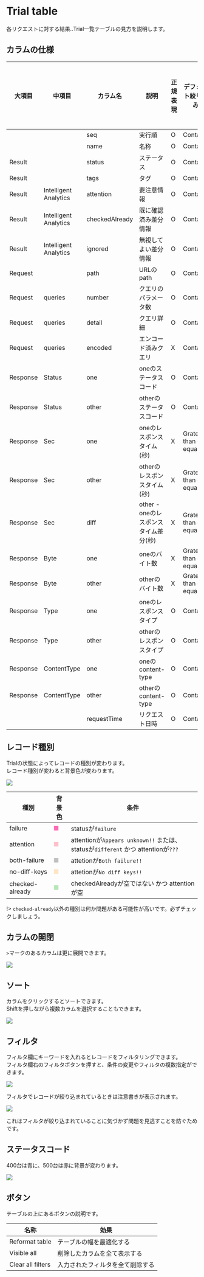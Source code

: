 Trial table
===========

各リクエストに対する結果..Trial一覧テーブルの見方を説明します。


カラムの仕様
------------

| 大項目   | 中項目                | カラム名       | 説明                                  | 正規表現 | デフォルト絞り込み    | デフォルト表示 |
|----------|-----------------------|----------------|---------------------------------------|----------|-----------------------|----------------|
|          |                       | seq            | 実行順                                | O        | Contains              | O              |
|          |                       | name           | 名称                                  | O        | Contains              | O              |
| Result   |                       | status         | ステータス                            | O        | Contains              | O              |
| Result   |                       | tags           | タグ                                  | O        | Contains              | O              |
| Result   | Intelligent Analytics | attention      | 要注意情報                            | O        | Contains              | O              |
| Result   | Intelligent Analytics | checkedAlready | 既に確認済み差分情報                  | O        | Contains              | X              |
| Result   | Intelligent Analytics | ignored        | 無視してよい差分情報                  | O        | Contains              | X              |
| Request  |                       | path           | URLのpath                             | O        | Contains              | O              |
| Request  | queries               | number         | クエリのパラメータ数                  | O        | Contains              | X              |
| Request  | queries               | detail         | クエリ詳細                            | O        | Contains              | X              |
| Request  | queries               | encoded        | エンコード済みクエリ                  | X        | Contains              | X              |
| Response | Status                | one            | oneのステータスコード                 | O        | Contains              | O              |
| Response | Status                | other          | otherのステータスコード               | O        | Contains              | O              |
| Response | Sec                   | one            | oneのレスポンスタイム(秒)             | X        | Grater than or equals | O              |
| Response | Sec                   | other          | otherのレスポンスタイム(秒)           | X        | Grater than or equals | O              |
| Response | Sec                   | diff           | other - oneのレスポンスタイム差分(秒) | X        | Grater than or equals | O              |
| Response | Byte                  | one            | oneのバイト数                         | X        | Grater than or equals | O              |
| Response | Byte                  | other          | otherのバイト数                       | X        | Grater than or equals | O              |
| Response | Type                  | one            | oneのレスポンスタイプ                 | O        | Contains              | O              |
| Response | Type                  | other          | otherのレスポンスタイプ               | O        | Contains              | O              |
| Response | ContentType           | one            | oneのcontent-type                     | O        | Contains              | x              |
| Response | ContentType           | other          | otherのcontent-type                   | O        | Contains              | x              |
|          |                       | requestTime    | リクエスト日時                        | O        | Contains              | O              |


レコード種別
------------

Trialの状態によってレコードの種別が変わります。  
レコード種別が変わると背景色が変わります。

![](./resources/table/record.png)

|      種別       |                背景色                 |                                       条件                                        |
| --------------- | ------------------------------------- | --------------------------------------------------------------------------------- |
| failure         | <span style="color: hotpink">■</span> | statusが`failure`                                                                 |
| attention       | <span style="color: pink">■</span>    | attentionが`Appears unknown!!` または、 statusが`different` かつ attentionが`???` |
| both-failure    | <span style="color: silver">■</span>  | attetionが`Both failure!!`                                                        |
| no-diff-keys    | <span style="color: bisque">■</span>  | attetionが`No diff keys!!`                                                        |
| checked-already | <span style="color: #b6e6b6">■</span> | checkedAlreadyが空ではない かつ attentionが空                                     |

!> `checked-already`以外の種別は何か問題がある可能性が高いです。必ずチェックしましょう。


カラムの開閉
------------

`>`マークのあるカラムは更に展開できます。

![](./resources/table/columnexpand.gif)


ソート
------

カラムをクリックするとソートできます。  
Shiftを押しながら複数カラムを選択することもできます。

![](./resources/table/sort.gif)


フィルタ
--------

フィルタ欄にキーワードを入れるとレコードをフィルタリングできます。  
フィルタ欄右のフィルタボタンを押すと、条件の変更やフィルタの複数指定ができます。

![](./resources/table/filter.gif)

フィルタでレコードが絞り込まれているときは注意書きが表示されます。

![](./resources/table/filter-marker.png)

これはフィルタが絞り込まれていることに気づかず問題を見逃すことを防ぐためです。


ステータスコード
----------------

400台は青に、500台は赤に背景が変わります。

![](./resources/table/statuscode.png)


ボタン
------

テーブルの上にあるボタンの説明です。

|       名称        |               効果               |
| ----------------- | -------------------------------- |
| Reformat table    | テーブルの幅を最適化する         |
| Visible all       | 削除したカラムを全て表示する     |
| Clear all filters | 入力されたフィルタを全て削除する |


